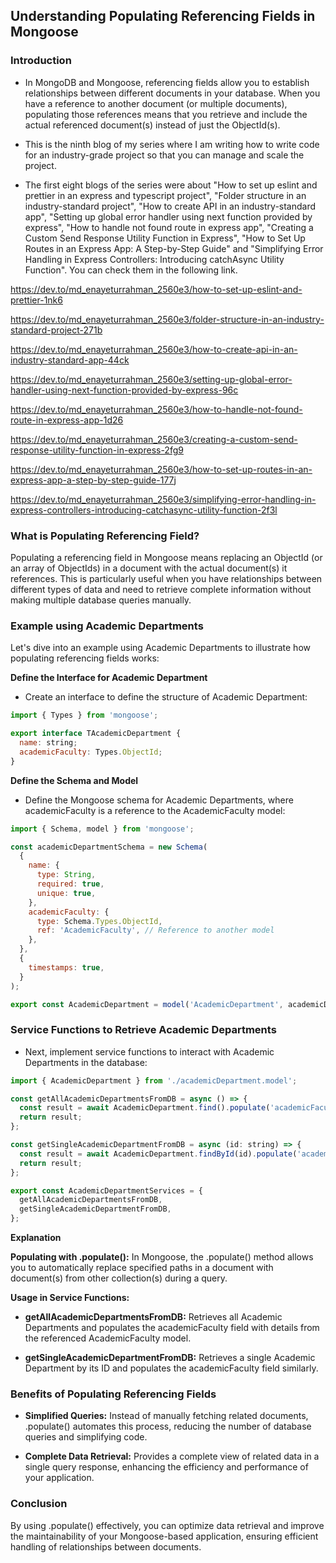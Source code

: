 ## Understanding Populating Referencing Fields in Mongoose

### Introduction 

- In MongoDB and Mongoose, referencing fields allow you to establish relationships between different documents in your database. When you have a reference to another document (or multiple documents), populating those references means that you retrieve and include the actual referenced document(s) instead of just the ObjectId(s).

- This is the ninth blog of my series where I am writing how to write code for an industry-grade project so that you can manage and scale the project.  

- The first eight blogs of the series were about "How to set up eslint and prettier in an express and typescript project", "Folder structure in an industry-standard project", "How to create API in an industry-standard app", "Setting up global error handler using next function provided by express", "How to handle not found route in express app", "Creating a Custom Send Response Utility Function in Express", "How to Set Up Routes in an Express App: A Step-by-Step Guide" and "Simplifying Error Handling in Express Controllers: Introducing catchAsync Utility Function". You can check them in the following link.

https://dev.to/md_enayeturrahman_2560e3/how-to-set-up-eslint-and-prettier-1nk6

https://dev.to/md_enayeturrahman_2560e3/folder-structure-in-an-industry-standard-project-271b

https://dev.to/md_enayeturrahman_2560e3/how-to-create-api-in-an-industry-standard-app-44ck

https://dev.to/md_enayeturrahman_2560e3/setting-up-global-error-handler-using-next-function-provided-by-express-96c

https://dev.to/md_enayeturrahman_2560e3/how-to-handle-not-found-route-in-express-app-1d26

https://dev.to/md_enayeturrahman_2560e3/creating-a-custom-send-response-utility-function-in-express-2fg9

https://dev.to/md_enayeturrahman_2560e3/how-to-set-up-routes-in-an-express-app-a-step-by-step-guide-177j

https://dev.to/md_enayeturrahman_2560e3/simplifying-error-handling-in-express-controllers-introducing-catchasync-utility-function-2f3l

### What is Populating Referencing Field?

Populating a referencing field in Mongoose means replacing an ObjectId (or an array of ObjectIds) in a document with the actual document(s) it references. This is particularly useful when you have relationships between different types of data and need to retrieve complete information without making multiple database queries manually.

### Example using Academic Departments

Let's dive into an example using Academic Departments to illustrate how populating referencing fields works:

**Define the Interface for Academic Department**

- Create an interface to define the structure of Academic Department:

```javascript
import { Types } from 'mongoose';

export interface TAcademicDepartment {
  name: string;
  academicFaculty: Types.ObjectId;
}
```

**Define the Schema and Model**

- Define the Mongoose schema for Academic Departments, where academicFaculty is a reference to the AcademicFaculty model:

```javascript
import { Schema, model } from 'mongoose';

const academicDepartmentSchema = new Schema(
  {
    name: {
      type: String,
      required: true,
      unique: true,
    },
    academicFaculty: {
      type: Schema.Types.ObjectId,
      ref: 'AcademicFaculty', // Reference to another model
    },
  },
  {
    timestamps: true,
  }
);

export const AcademicDepartment = model('AcademicDepartment', academicDepartmentSchema);

```

### Service Functions to Retrieve Academic Departments

- Next, implement service functions to interact with Academic Departments in the database:

```javascript
import { AcademicDepartment } from './academicDepartment.model';

const getAllAcademicDepartmentsFromDB = async () => {
  const result = await AcademicDepartment.find().populate('academicFaculty');
  return result;
};

const getSingleAcademicDepartmentFromDB = async (id: string) => {
  const result = await AcademicDepartment.findById(id).populate('academicFaculty');
  return result;
};

export const AcademicDepartmentServices = {
  getAllAcademicDepartmentsFromDB,
  getSingleAcademicDepartmentFromDB,
};

```
**Explanation**

**Populating with .populate():** In Mongoose, the .populate() method allows you to automatically replace specified paths in a document with document(s) from other collection(s) during a query.

**Usage in Service Functions:**

  - **getAllAcademicDepartmentsFromDB:** Retrieves all Academic Departments and populates the academicFaculty field with details from the referenced AcademicFaculty model.

  - **getSingleAcademicDepartmentFromDB:** Retrieves a single Academic Department by its ID and populates the academicFaculty field similarly.

### Benefits of Populating Referencing Fields

  - **Simplified Queries:** Instead of manually fetching related documents, .populate() automates this process, reducing the number of database queries and simplifying code.

  - **Complete Data Retrieval:** Provides a complete view of related data in a single query response, enhancing the efficiency and performance of your application.

### Conclusion

By using .populate() effectively, you can optimize data retrieval and improve the maintainability of your Mongoose-based application, ensuring efficient handling of relationships between documents.
